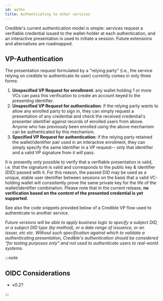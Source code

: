 ```yaml
---
id: authn
title: Authenticating to other services
---
```


Credible's current authentication model is simple: services request a verifiable
credential issued to the wallet-holder at each authentication, and an
interactive presentation is used to initiate a session. Future extensions and
alternatives are roadmapped.

## VP-Authentication

The presentation request formulated by a "relying party" (i.e., the service
relying on credible to authenticate its user) currently comes in only three
forms: 

1. **Unspecified VP Request for enrollment**: any wallet holding 1 or more VCs
   can pass this verification to create an account keyed to the presenting
   identifier.
2. **Unspecified VP Request for authentication**: if the relying party wants to
   allow any enrolled party to sign in, they can simply request a presentation
   of any credential and check the received credential's presenter identifier
   against  records of enrolled users from above. Anyone who has previously been
   enrolled using the above mechanism can be authenticated by this mechanism.
3. **Specified VP Request for authentication**: if the relying party retained
   the wallet/identifier pair used in an interactive enrolment, they can simply
   specify the same identifier in a VP request-- only that identifier and a
   valid VP signature from it will pass.

It is presently only possible to verify that a verifiable presentation is valid,
i.e. that the signature is valid and corresponds to the public key & identifier
(DID) passed with it. For this reason, the passed DID may be used as a unique,
stable user identifier between sessions on the basis that a valid VC-holding
wallet will consistently prove the same private key for the life of the
wallet/identifier combination. Please note that in the current release, **no
verification based on the *content* of the presented credential is yet
supported**.

See also the code snippets provided below of a Credible VP flow used to authenticate to another service.

*Future versions will be able to apply business logic to specify a subject DID,
or a subject DID type (by method), or a date range of issuance, or an issuer,
etc etc. Without such specification against which to validate a authenticating
presentation, Credible's authentication should be considered "for testing
purposes only" and not used to authenticate users to real-world systems.*

:::note

## OIDC Considerations
* v0.2? 
  
:::